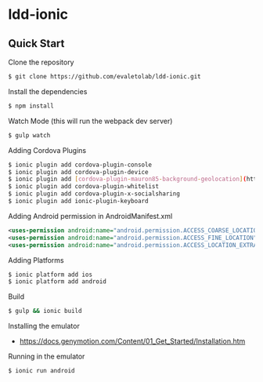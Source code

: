 ldd-ionic
=============


## Quick Start

Clone the repository

```bash
$ git clone https://github.com/evaletolab/ldd-ionic.git
```

Install the dependencies

```bash
$ npm install
```

Watch Mode (this will run the webpack dev server)

```bash
$ gulp watch
```

Adding Cordova Plugins

```bash
$ ionic plugin add cordova-plugin-console
$ ionic plugin add cordova-plugin-device
$ ionic plugin add [cordova-plugin-mauron85-background-geolocation](https://github.com/mauron85/cordova-plugin-background-geolocation)
$ ionic plugin add cordova-plugin-whitelist
$ ionic plugin add cordova-plugin-x-socialsharing
$ ionic plugin add ionic-plugin-keyboard
```

Adding Android permission in AndroidManifest.xml
```XML
<uses-permission android:name="android.permission.ACCESS_COARSE_LOCATION" />
<uses-permission android:name="android.permission.ACCESS_FINE_LOCATION" />
<uses-permission android:name="android.permission.ACCESS_LOCATION_EXTRA_COMMANDS" />
```

Adding Platforms

```bash
$ ionic platform add ios
$ ionic platform add android
```

Build

```bash
$ gulp && ionic build
```

Installing the emulator

* https://docs.genymotion.com/Content/01_Get_Started/Installation.htm

Running in the emulator

```bash
$ ionic run android
```
